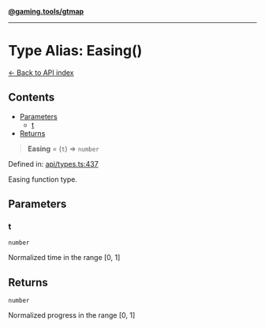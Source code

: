[**@gaming.tools/gtmap**](README.md)

***

# Type Alias: Easing()

[← Back to API index](./README.md)

## Contents

- [Parameters](#parameters)
  - [t](#t)
- [Returns](#returns)

> **Easing** = (`t`) => `number`

Defined in: [api/types.ts:437](https://github.com/gamingtools/gt-map/blob/05d69e937e6093e14da4884825215d18bb9b0084/packages/gtmap/src/api/types.ts#L437)

Easing function type.

## Parameters

### t

`number`

Normalized time in the range [0, 1]

## Returns

`number`

Normalized progress in the range [0, 1]
